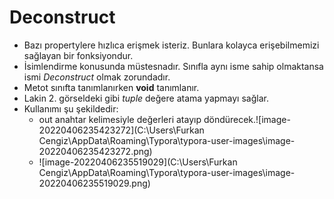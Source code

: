 # Deconstruct 



* Bazı propertylere hızlıca erişmek isteriz. Bunlara kolayca erişebilmemizi sağlayan bir fonksiyondur.
* İsimlendirme konusunda müstesnadır. Sınıfla aynı isme sahip olmaktansa ismi _Deconstruct_ olmak zorundadır.
* Metot sınıfta tanımlanırken __void__ tanımlanır.
* Lakin 2. görseldeki gibi _tuple_ değere atama yapmayı sağlar.
* Kullanımı şu şekildedir:
  * out anahtar kelimesiyle değerleri atayıp döndürecek.![image-20220406235423272](C:\Users\Furkan Cengiz\AppData\Roaming\Typora\typora-user-images\image-20220406235423272.png)
  * ![image-20220406235519029](C:\Users\Furkan Cengiz\AppData\Roaming\Typora\typora-user-images\image-20220406235519029.png)

